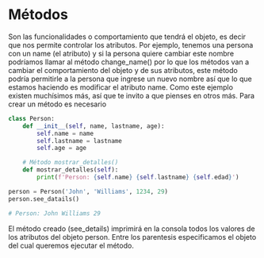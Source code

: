 # Métodos

Son las funcionalidades o comportamiento que tendrá el objeto, es decir que nos permite controlar los atributos. Por ejemplo, tenemos una persona con un name (el atributo) y si la persona quiere cambiar este nombre podríamos llamar al método change_name() por lo que los métodos van a cambiar el comportamiento del objeto y de sus atributos, este método podría permitirle a la persona que ingrese un nuevo nombre así que lo que estamos haciendo es modificar el atributo name. Como este ejemplo existen muchísimos más, así que te invito a que pienses en otros más. Para crear un método es necesario 

```python
class Person:
    def __init__(self, name, lastname, age):
        self.name = name
        self.lastname = lastname
        self.age = age

    # Método mostrar_detalles()
    def mostrar_detalles(self):
        print(f'Person: {self.name} {self.lastname} {self.edad}')

person = Person('John', 'Williams', 1234, 29)
person.see_datails()

# Person: John Williams 29
```
El método creado (see_details) imprimirá en la consola todos los valores de los atributos del objeto person. Entre los parentesis especificamos el objeto del cual queremos ejecutar el método.
